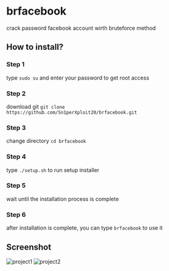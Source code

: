 # brfacebook
crack password facebook account wirth bruteforce method
## How to install?
### Step 1
type `sudo su` and enter your password to get root access 
### Step 2
download git `git clone https://github.com/Sn1perXploit20/brfacebook.git`
### Step 3
change directory `cd brfacebook`
### Step 4
type `./setup.sh` to run setup installer
### Step 5
wait until the installation process is complete
### Step 6
after installation is complete, you can type `brfacebook` to use it
## Screenshot
![project1](https://user-images.githubusercontent.com/22704270/38751738-8f9d8d0e-3f8b-11e8-94d2-8229e40ed8e9.png)
![project2](https://user-images.githubusercontent.com/22704270/38750190-bffcdef0-3f86-11e8-9d24-3005a865db3a.png)
